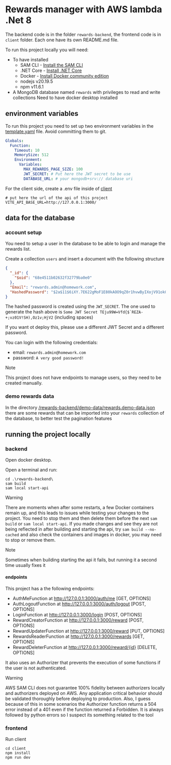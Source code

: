 # Rewards manager with AWS lambda .Net 8

The backend code is in the folder `rewards-backend`, the frontend code is in `client` folder. Each one have its own README.md file.

To run this project locally you will need:
- To have installed 
  - SAM CLI - [Install the SAM CLI](https://docs.aws.amazon.com/serverless-application-model/latest/developerguide/serverless-sam-cli-install.html)
  - .NET Core - [Install .NET Core](https://www.microsoft.com/net/download)
  - Docker - [Install Docker community edition](https://hub.docker.com/search/?type=edition&offering=community)
  - nodejs v20.19.5
  - npm v11.6.1
- A MongoDB database named `rewards` with privileges to read and write collections
Need to have docker desktop installed

## environment variables
To run this project you need to set up two environment variables in the [template.yaml](./rewards-backend/template.yaml) file.
Avoid committing them to git.
```yaml
Globals:
  Function:
    Timeout: 10
    MemorySize: 512
    Environment:
      Variables:
        MAX_REWARDS_PAGE_SIZE: 100
        JWT_SECRET: # Put here the JWT secret to be use
        DATABASE_URL: # your mongodb+srv:// database uri

```

For the client side, create a .env file inside of [client](./client/)

```.env
# put here the url of the api of this project
VITE_API_BASE_URL=http://127.0.0.1:3000/
```

## data for the database
### account setup
You need to setup a user in the database to be able to login and manage the rewards list.

Create a collection `users` and insert a document with the following structure
```json
{
  "_id": {
    "$oid": "68e4511b02632f32779ba0e0"
  },
  "Email": "rewards.admin@homework.com",
  "HashedPassword": "$2a$11$6iXY.7E622gMoF1E80kAOO9qZ0r1hvwByIXojV91ok0sO5Ly/TAky"
}
```
The hashed password is created using the `JWT_SECRET`. The one used to generate the hash above is
```Some JWT Secret TEju99W=Vfd{$`REZA-+;vz01V!SH),Oz1v;HjV2``` (including spaces)

If you want ot deploy this, please use a different JWT Secret and a different password.

You can login with the following credentials:

- email: `rewards.admin@homework.com`
- password: `A very good password!`

> [!NOTE]  
> This project does not have endpoints to manage users, so they need to be created manually.

### demo rewards data
In the directory [/rewards-backend/demo-data/rewards.demo-data.json](/rewards-backend/demo-data/rewards.demo-data.json) there are some rewards that can be imported into your `rewards` collection of the database, to better test the pagination features

## running the project locally

### backend

Open docker desktop.

Open a terminal and run:
```
cd .\rewards-backend\
sam build
sam local start-api
```
> [!WARNING]
> There are moments when after some restarts, a few Docker containers remain up, and this leads to issues while testing your changes to the project. You need to stop them and then delete them before the next `sam build` or `sam local start-api`.
> If you made changes and see they are not being reflected in after building and starting the api, try `sam build --no-cached` and also check the containers and images in docker, you may need to stop or remove them.

> [!NOTE]
> Sometimes when building starting the api it fails, but running it a second time usually fixes it

#### endpoints 
This project has a the following endpoints:

- AuthMeFunction at http://127.0.0.1:3000/auth/me [GET, OPTIONS]
- AuthLogoutFunction at http://127.0.0.1:3000/auth/logout [POST, OPTIONS]
- LoginFunction at http://127.0.0.1:3000/login [POST, OPTIONS]
- RewardCreatorFunction at http://127.0.0.1:3000/reward [POST, OPTIONS]
- RewardUpdaterFunction at http://127.0.0.1:3000/reward [PUT, OPTIONS]
- RewardsReaderFunction at http://127.0.0.1:3000/rewards [GET, OPTIONS]
- RewardDeleterFunction at http://127.0.0.1:3000/reward/{id} [DELETE, OPTIONS]

It also uses an Authorizer that prevents the execution of some functions if the user is not authenticated.

> [!WARNING]
> AWS SAM CLI does not guarantee 100% fidelity between authorizers locally and authorizers deployed on AWS. Any application critical behavior should be validated thoroughly before deploying to production.
> Also, I guess because of this in some scenarios the Authorizer function returns a 504 error instead of a 401 even if the function returned a Forbidden. It is always followed by python errors so I suspect its something related to the tool

### frontend
Run client

```
cd client
npm install
npm run dev
```

